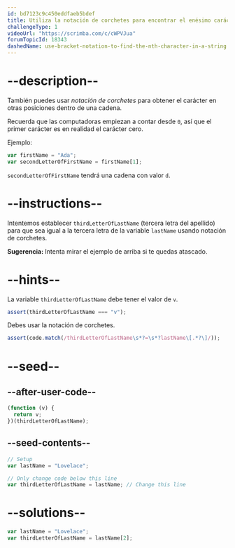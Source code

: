 ```yaml
---
id: bd7123c9c450eddfaeb5bdef
title: Utiliza la notación de corchetes para encontrar el enésimo carácter en una cadena
challengeType: 1
videoUrl: "https://scrimba.com/c/cWPVJua"
forumTopicId: 18343
dashedName: use-bracket-notation-to-find-the-nth-character-in-a-string
---
```


# --description--

También puedes usar <dfn>notación de corchetes</dfn> para obtener el carácter en otras posiciones dentro de una cadena.

Recuerda que las computadoras empiezan a contar desde `0`, así que el primer carácter es en realidad el carácter cero.

Ejemplo:

```js
var firstName = "Ada";
var secondLetterOfFirstName = firstName[1];
```

`secondLetterOfFirstName` tendrá una cadena con valor `d`.

# --instructions--

Intentemos establecer `thirdLetterOfLastName` (tercera letra del apellido) para que sea igual a la tercera letra de la variable `lastName` usando notación de corchetes.

**Sugerencia:** Intenta mirar el ejemplo de arriba si te quedas atascado.

# --hints--

La variable `thirdLetterOfLastName` debe tener el valor de `v`.

```js
assert(thirdLetterOfLastName === "v");
```

Debes usar la notación de corchetes.

```js
assert(code.match(/thirdLetterOfLastName\s*?=\s*?lastName\[.*?\]/));
```

# --seed--

## --after-user-code--

```js
(function (v) {
  return v;
})(thirdLetterOfLastName);
```

## --seed-contents--

```js
// Setup
var lastName = "Lovelace";

// Only change code below this line
var thirdLetterOfLastName = lastName; // Change this line
```

# --solutions--

```js
var lastName = "Lovelace";
var thirdLetterOfLastName = lastName[2];
```
